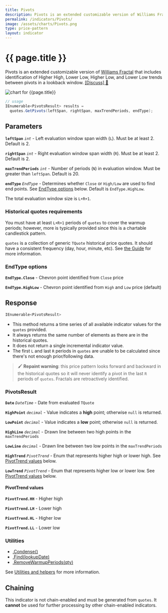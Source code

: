 ```yaml
---
title: Pivots
description: Pivots is an extended customizable version of Williams Fractal that includes identification of Higher High, Lower Low, Higher Low, and Lower Low trends between pivots in a lookback window.
permalink: /indicators/Pivots/
image: /assets/charts/Pivots.png
type: price-pattern
layout: indicator
---
```


# {{ page.title }}

Pivots is an extended customizable version of <a href="{{site.baseurl}}/indicators/Fractal/#content" rel="nofollow">Williams Fractal</a> that includes identification of Higher High, Lower Low, Higher Low, and Lower Low trends between pivots in a lookback window.
[[Discuss] :speech_balloon:]({{site.github.repository_url}}/discussions/436 "Community discussion about this indicator")

![chart for {{page.title}}]({{site.baseurl}}{{page.image}})

```csharp
// usage
IEnumerable<PivotsResult> results =
  quotes.GetPivots(leftSpan, rightSpan, maxTrendPeriods, endType);
```

## Parameters

**`leftSpan`** _`int`_ - Left evaluation window span width (`L`).  Must be at least 2.  Default is 2.

**`rightSpan`** _`int`_ - Right evaluation window span width (`R`).  Must be at least 2.  Default is 2.

**`maxTrendPeriods`** _`int`_ - Number of periods (`N`) in evaluation window.  Must be greater than `leftSpan`.  Default is 20.

**`endType`** _`EndType`_ - Determines whether `Close` or `High/Low` are used to find end points.  See [EndType options](#endtype-options) below.  Default is `EndType.HighLow`.

The total evaluation window size is `L+R+1`.

### Historical quotes requirements

You must have at least `L+R+1` periods of `quotes` to cover the warmup periods; however, more is typically provided since this is a chartable candlestick pattern.

`quotes` is a collection of generic `TQuote` historical price quotes.  It should have a consistent frequency (day, hour, minute, etc).  See [the Guide]({{site.baseurl}}/guide/#historical-quotes) for more information.

### EndType options

**`EndType.Close`** - Chevron point identified from `Close` price

**`EndType.HighLow`** - Chevron point identified from `High` and `Low` price (default)

## Response

```csharp
IEnumerable<PivotsResult>
```

- This method returns a time series of all available indicator values for the `quotes` provided.
- It always returns the same number of elements as there are in the historical quotes.
- It does not return a single incremental indicator value.
- The first `L` and last `R` periods in `quotes` are unable to be calculated since there's not enough prior/following data.

> :paintbrush: **Repaint warning**: this price pattern looks forward and backward in the historical quotes so it will never identify a pivot in the last `R` periods of `quotes`.  Fractals are retroactively identified.

### PivotsResult

**`Date`** _`DateTime`_ - Date from evaluated `TQuote`

**`HighPoint`** _`decimal`_ - Value indicates a **high** point; otherwise `null` is returned.

**`LowPoint`** _`decimal`_ - Value indicates a **low** point; otherwise `null` is returned.

**`HighLine`** _`decimal`_ - Drawn line between two high points in the `maxTrendPeriods`

**`LowLine`** _`decimal`_ - Drawn line between two low points in the `maxTrendPeriods`

**`HighTrend`** _`PivotTrend`_ - Enum that represents higher high or lower high.  See [PivotTrend values](#pivottrend-values) below.

**`LowTrend`** _`PivotTrend`_ - Enum that represents higher low or lower low.  See [PivotTrend values](#pivottrend-values) below.

#### PivotTrend values

**`PivotTrend.HH`** - Higher high

**`PivotTrend.LH`** - Lower high

**`PivotTrend.HL`** - Higher low

**`PivotTrend.LL`** - Lower low

### Utilities

- [.Condense()]({{site.baseurl}}/utilities#condense)
- [.Find(lookupDate)]({{site.baseurl}}/utilities#find-indicator-result-by-date)
- [.RemoveWarmupPeriods(qty)]({{site.baseurl}}/utilities#remove-warmup-periods)

See [Utilities and helpers]({{site.baseurl}}/utilities#utilities-for-indicator-results) for more information.

## Chaining

This indicator is not chain-enabled and must be generated from `quotes`.  It **cannot** be used for further processing by other chain-enabled indicators.
